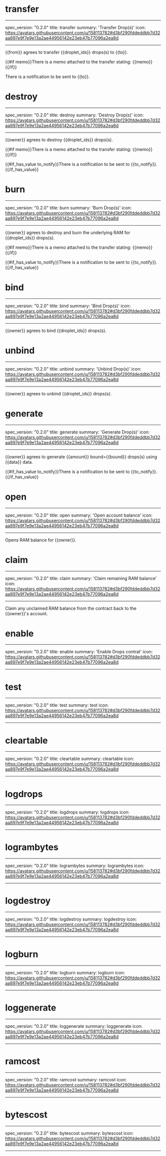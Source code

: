 <h1 class="contract">transfer</h1>

---

spec_version: "0.2.0"
title: transfer
summary: 'Transfer Drop(s)'
icon: https://avatars.githubusercontent.com/u/158113782#d3bf290fddeddbb7d32aa897e9f7e9e13a2ae44956142e23eb47b77096a2ea8d

---

{{from}} agrees to transfer {{droplet_ids}} drops(s) to {{to}}.

{{#if memo}}There is a memo attached to the transfer stating:
{{memo}}
{{/if}}

There is a notification to be sent to {{to}}.

<h1 class="contract">destroy</h1>

---

spec_version: "0.2.0"
title: destroy
summary: 'Destroy Drop(s)'
icon: https://avatars.githubusercontent.com/u/158113782#d3bf290fddeddbb7d32aa897e9f7e9e13a2ae44956142e23eb47b77096a2ea8d

---

{{owner}} agrees to destroy {{droplet_ids}} drops(s).

{{#if memo}}There is a memo attached to the transfer stating:
{{memo}}
{{/if}}

{{#if_has_value to_notify}}There is a notification to be sent to {{to_notify}}.
{{/if_has_value}}

<h1 class="contract">burn</h1>

---

spec_version: "0.2.0"
title: burn
summary: 'Burn Drop(s)'
icon: https://avatars.githubusercontent.com/u/158113782#d3bf290fddeddbb7d32aa897e9f7e9e13a2ae44956142e23eb47b77096a2ea8d

---

{{owner}} agrees to destroy and burn the underlying RAM for {{droplet_ids}} drops(s).

{{#if memo}}There is a memo attached to the transfer stating:
{{memo}}
{{/if}}

{{#if_has_value to_notify}}There is a notification to be sent to {{to_notify}}.
{{/if_has_value}}

<h1 class="contract">bind</h1>

---

spec_version: "0.2.0"
title: bind
summary: 'Bind Drop(s)'
icon: https://avatars.githubusercontent.com/u/158113782#d3bf290fddeddbb7d32aa897e9f7e9e13a2ae44956142e23eb47b77096a2ea8d

---

{{owner}} agrees to bind {{droplet_ids}} drops(s).

<h1 class="contract">unbind</h1>

---

spec_version: "0.2.0"
title: unbind
summary: 'Unbind Drop(s)'
icon: https://avatars.githubusercontent.com/u/158113782#d3bf290fddeddbb7d32aa897e9f7e9e13a2ae44956142e23eb47b77096a2ea8d

---

{{owner}} agrees to unbind {{droplet_ids}} drops(s).

<h1 class="contract">generate</h1>

---

spec_version: "0.2.0"
title: generate
summary: 'Generate Drop(s)'
icon: https://avatars.githubusercontent.com/u/158113782#d3bf290fddeddbb7d32aa897e9f7e9e13a2ae44956142e23eb47b77096a2ea8d

---

{{owner}} agrees to generate {{amount}} bound={{bound}} drops(s) using {{data}} data.

{{#if_has_value to_notify}}There is a notification to be sent to {{to_notify}}.
{{/if_has_value}}

<h1 class="contract">open</h1>

---

spec_version: "0.2.0"
title: open
summary: 'Open account balance'
icon: https://avatars.githubusercontent.com/u/158113782#d3bf290fddeddbb7d32aa897e9f7e9e13a2ae44956142e23eb47b77096a2ea8d

---

Opens RAM balance for {{owner}}.

<h1 class="contract">claim</h1>

---

spec_version: "0.2.0"
title: claim
summary: 'Claim remaining RAM balance'
icon: https://avatars.githubusercontent.com/u/158113782#d3bf290fddeddbb7d32aa897e9f7e9e13a2ae44956142e23eb47b77096a2ea8d

---

Claim any unclaimed RAM balance from the contract back to the {{owner}}'s account.

<h1 class="contract">enable</h1>

---

spec_version: "0.2.0"
title: enable
summary: 'Enable Drops contrat'
icon: https://avatars.githubusercontent.com/u/158113782#d3bf290fddeddbb7d32aa897e9f7e9e13a2ae44956142e23eb47b77096a2ea8d

---

<h1 class="contract">test</h1>

---

spec_version: "0.2.0"
title: test
summary: test
icon: https://avatars.githubusercontent.com/u/158113782#d3bf290fddeddbb7d32aa897e9f7e9e13a2ae44956142e23eb47b77096a2ea8d

---

<h1 class="contract">cleartable</h1>

---

spec_version: "0.2.0"
title: cleartable
summary: cleartable
icon: https://avatars.githubusercontent.com/u/158113782#d3bf290fddeddbb7d32aa897e9f7e9e13a2ae44956142e23eb47b77096a2ea8d

---

<h1 class="contract">logdrops</h1>

---

spec_version: "0.2.0"
title: logdrops
summary: logdrops
icon: https://avatars.githubusercontent.com/u/158113782#d3bf290fddeddbb7d32aa897e9f7e9e13a2ae44956142e23eb47b77096a2ea8d

---

<h1 class="contract">logrambytes</h1>

---

spec_version: "0.2.0"
title: logrambytes
summary: logrambytes
icon: https://avatars.githubusercontent.com/u/158113782#d3bf290fddeddbb7d32aa897e9f7e9e13a2ae44956142e23eb47b77096a2ea8d

---

<h1 class="contract">logdestroy</h1>

---

spec_version: "0.2.0"
title: logdestroy
summary: logdestroy
icon: https://avatars.githubusercontent.com/u/158113782#d3bf290fddeddbb7d32aa897e9f7e9e13a2ae44956142e23eb47b77096a2ea8d

---

<h1 class="contract">logburn</h1>

---

spec_version: "0.2.0"
title: logburn
summary: logburn
icon: https://avatars.githubusercontent.com/u/158113782#d3bf290fddeddbb7d32aa897e9f7e9e13a2ae44956142e23eb47b77096a2ea8d

---

<h1 class="contract">loggenerate</h1>

---

spec_version: "0.2.0"
title: loggenerate
summary: loggenerate
icon: https://avatars.githubusercontent.com/u/158113782#d3bf290fddeddbb7d32aa897e9f7e9e13a2ae44956142e23eb47b77096a2ea8d

---

<h1 class="contract">ramcost</h1>

---

spec_version: "0.2.0"
title: ramcost
summary: ramcost
icon: https://avatars.githubusercontent.com/u/158113782#d3bf290fddeddbb7d32aa897e9f7e9e13a2ae44956142e23eb47b77096a2ea8d

---

<h1 class="contract">bytescost</h1>

---

spec_version: "0.2.0"
title: bytescost
summary: bytescost
icon: https://avatars.githubusercontent.com/u/158113782#d3bf290fddeddbb7d32aa897e9f7e9e13a2ae44956142e23eb47b77096a2ea8d

---
